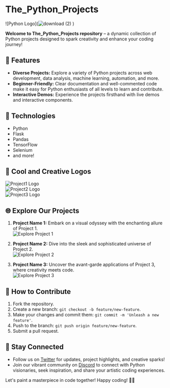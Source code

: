 # The_Python_Projects

![Python Logo](![download (2)](https://github.com/Shivansh7201/The_Python_Projects/assets/105603160/b0dfa24a-91f4-4161-ba5f-d3bd40901691)
)







**Welcome to The_Python_Projects repository** – a dynamic collection of Python projects designed to spark creativity and enhance your coding journey!

## 🚀 Features

- **Diverse Projects:** Explore a variety of Python projects across web development, data analysis, machine learning, automation, and more.
- **Beginner-Friendly:** Clear documentation and well-commented code make it easy for Python enthusiasts of all levels to learn and contribute.
- **Interactive Demos:** Experience the projects firsthand with live demos and interactive components.

## 🔧 Technologies

- Python
- Flask
- Pandas
- TensorFlow
- Selenium
- and more!

## 🎨 Cool and Creative Logos

![Project1 Logo](link_to_creative_project1_logo.png)  
![Project2 Logo](link_to_creative_project2_logo.png)  
![Project3 Logo](link_to_creative_project3_logo.png)

## 🌐 Explore Our Projects

1. **Project Name 1:** Embark on a visual odyssey with the enchanting allure of Project 1.  
   ![Explore Project 1](link_to_project1_code.png)

2. **Project Name 2:** Dive into the sleek and sophisticated universe of Project 2.  
   ![Explore Project 2](link_to_project2_code.png)

3. **Project Name 3:** Uncover the avant-garde applications of Project 3, where creativity meets code.  
   ![Explore Project 3](link_to_project3_code.png)

## 🌟 How to Contribute

1. Fork the repository.
2. Create a new branch: `git checkout -b feature/new-feature`.
3. Make your changes and commit them: `git commit -m 'Unleash a new feature'`.
4. Push to the branch: `git push origin feature/new-feature`.
5. Submit a pull request.

## 📌 Stay Connected

- Follow us on [Twitter](https://twitter.com/ThePythonProjects) for updates, project highlights, and creative sparks!
- Join our vibrant community on [Discord](link_to_discord) to connect with Python visionaries, seek inspiration, and share your artistic coding experiences.

Let's paint a masterpiece in code together! Happy coding! 🐍🎨
